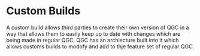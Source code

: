 # Custom Builds

A custom build allows third parties to create their own version of QGC in a way that allows them to easily keep up to date with changes which are being made in regular QGC. QGC has an archiecture built into it which allows customs builds to modofy and add to thje feature set of regular QGC.